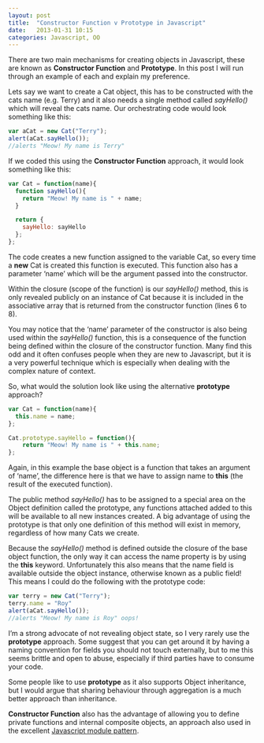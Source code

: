 ```yaml
---
layout: post
title:  "Constructor Function v Prototype in Javascript"
date:   2013-01-31 10:15
categories: Javascript, OO
---
```

There are two main mechanisms for creating objects in Javascript, these are known as **Constructor Function** and **Prototype**.  In this post I will run through an example of each and explain my preference.

Lets say we want to create a Cat object, this has to be constructed with the cats name (e.g. Terry) and it also needs a single method called _sayHello()_ which will reveal the cats name.  Our orchestrating code would look something like this:

```javascript
var aCat = new Cat("Terry");
alert(aCat.sayHello()); 
//alerts "Meow! My name is Terry"
```

If we coded this using the **Constructor Function** approach, it would look something like this:

```javascript
var Cat = function(name){
  function sayHello(){
    return "Meow! My name is " + name;
  }

  return {
    sayHello: sayHello
  };
};
```

The code creates a new function assigned to the variable Cat, so every time a **new** Cat is created this function is executed.  This function also has a parameter ‘name’ which will be the argument passed into the constructor.

Within the closure (scope of the function) is our _sayHello()_ method, this is only revealed publicly on an instance of Cat because it is included in the associative array that is returned from the constructor function (lines 6 to 8).  

You may notice that the ‘name’ parameter of the constructor is also being used within the _sayHello()_ function, this is a consequence of the function being defined within the closure of the constructor function.  Many find this odd and it often confuses people when they are new to Javascript, but it is a very powerful technique which is especially when dealing with the complex nature of context.

So, what would the solution look like using the alternative **prototype** approach?

```javascript
var Cat = function(name){
  this.name = name;
};

Cat.prototype.sayHello = function(){
    return "Meow! My name is " + this.name;
};
```

Again, in this example the base object is a function that takes an argument of ‘name’, the difference here is that we have to assign name to **this** (the result of the executed function).  

The public method _sayHello()_ has to be assigned to a special area on the Object definition called the prototype, any functions attached added to this will be available to all new instances created. A big advantage of using the prototype is that only one definition of this method will exist in memory, regardless of how many Cats we create.

Because the _sayHello()_ method is defined outside the closure of the base object function, the only way it can access the name property is by using the **this** keyword.  Unfortunately this also means that the name field is available outside the object instance, otherwise known as a public field!  This means I could do the following with the prototype code:

```javascript
var terry = new Cat("Terry");
terry.name = "Roy"
alert(aCat.sayHello()); 
//alerts "Meow! My name is Roy" oops!
```

I’m a strong advocate of not revealing object state, so I very rarely use the **prototype** approach.  Some suggest that you can get around it by having a naming convention for fields you should not touch externally, but to me this seems brittle and open to abuse, especially if third parties have to consume your code.

Some people like to use **prototype** as it also supports Object inheritance, but I would argue that sharing behaviour through aggregation is a much better approach than inheritance.    

**Constructor Function** also has the advantage of allowing you to define private functions and internal composite objects, an approach also used in the excellent [Javascript module pattern](http://www.adequatelygood.com/2010/3/JavaScript-Module-Pattern-In-Depth "Javascript module pattern").